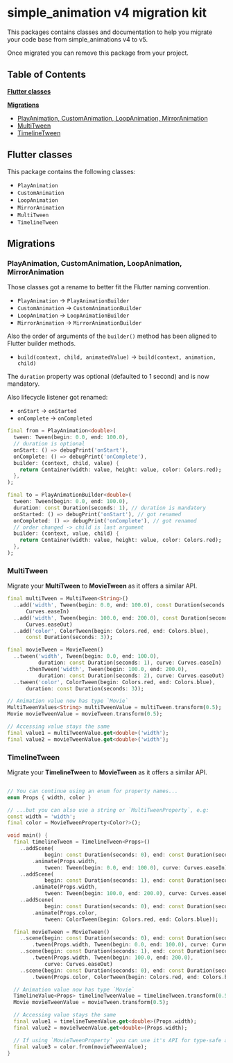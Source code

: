 <!-- This file uses generated code. Visit https://pub.dev/packages/readme_helper for usage information. -->

# simple_animation v4 migration kit

This packages contains classes and documentation to help you migrate your code base from simple_animations v4 to v5.

Once migrated you can remove this package from your project.

<!-- #toc -->
## Table of Contents

[**Flutter classes**](#flutter-classes)

[**Migrations**](#migrations)
  - [PlayAnimation, CustomAnimation, LoopAnimation, MirrorAnimation](#playanimation,-customanimation,-loopanimation,-mirroranimation)
  - [MultiTween](#multitween)
  - [TimelineTween](#timelinetween)
<!-- // end of #toc -->

## Flutter classes

This package contains the following classes:

- `PlayAnimation`
- `CustomAnimation`
- `LoopAnimation`
- `MirrorAnimation`
- `MultiTween`
- `TimelineTween`

## Migrations

### PlayAnimation, CustomAnimation, LoopAnimation, MirrorAnimation

Those classes got a rename to better fit the Flutter naming convention.

- `PlayAnimation` -> `PlayAnimationBuilder`
- `CustomAnimation` -> `CustomAnimationBuilder`
- `LoopAnimation` -> `LoopAnimationBuilder`
- `MirrorAnimation` -> `MirrorAnimationBuilder`

Also the order of arguments of the `builder()` method has been aligned to Flutter builder methods.

- `build(context, child, animatedValue)` -> `build(context, animation, child)`

The `duration` property was optional (defaulted to 1 second) and is now mandatory.

Also lifecycle listener got renamed:

- `onStart` -> `onStarted`
- `onComplete` -> `onCompleted`

<!-- #code lib/examples/builder.dart -->
```dart
final from = PlayAnimation<double>(
  tween: Tween(begin: 0.0, end: 100.0),
  // duration is optional
  onStart: () => debugPrint('onStart'),
  onComplete: () => debugPrint('onComplete'),
  builder: (context, child, value) {
    return Container(width: value, height: value, color: Colors.red);
  },
);

final to = PlayAnimationBuilder<double>(
  tween: Tween(begin: 0.0, end: 100.0),
  duration: const Duration(seconds: 1), // duration is mandatory
  onStarted: () => debugPrint('onStart'), // got renamed
  onCompleted: () => debugPrint('onComplete'), // got renamed
  // order changed -> child is last argument
  builder: (context, value, child) {
    return Container(width: value, height: value, color: Colors.red);
  },
);
```
<!-- // end of #code -->

### MultiTween

Migrate your **MultiTween** to **MovieTween** as it offers a similar API.

<!-- #code lib/examples/multi_tween.dart -->
```dart
final multiTween = MultiTween<String>()
  ..add('width', Tween(begin: 0.0, end: 100.0), const Duration(seconds: 1),
      Curves.easeIn)
  ..add('width', Tween(begin: 100.0, end: 200.0), const Duration(seconds: 2),
      Curves.easeOut)
  ..add('color', ColorTween(begin: Colors.red, end: Colors.blue),
      const Duration(seconds: 3));

final movieTween = MovieTween()
  ..tween('width', Tween(begin: 0.0, end: 100.0),
          duration: const Duration(seconds: 1), curve: Curves.easeIn)
      .thenTween('width', Tween(begin: 100.0, end: 200.0),
          duration: const Duration(seconds: 2), curve: Curves.easeOut)
  ..tween('color', ColorTween(begin: Colors.red, end: Colors.blue),
      duration: const Duration(seconds: 3));

// Animation value now has type `Movie`
MultiTweenValues<String> multiTweenValue = multiTween.transform(0.5);
Movie movieTweenValue = movieTween.transform(0.5);

// Accessing value stays the same
final value1 = multiTweenValue.get<double>('width');
final value2 = movieTweenValue.get<double>('width');
```
<!-- // end of #code -->

### TimelineTween

Migrate your **TimelineTween** to **MovieTween** as it offers a similar API.

<!-- #code lib/examples/timeline_tween.dart -->
```dart

// You can continue using an enum for property names...
enum Props { width, color }

// ...but you can also use a string or `MultiTweenProperty`, e.g:
const width = 'width';
final color = MovieTweenProperty<Color?>();

void main() {
  final timelineTween = TimelineTween<Props>()
    ..addScene(
            begin: const Duration(seconds: 0), end: const Duration(seconds: 1))
        .animate(Props.width,
            tween: Tween(begin: 0.0, end: 100.0), curve: Curves.easeIn)
    ..addScene(
            begin: const Duration(seconds: 1), end: const Duration(seconds: 3))
        .animate(Props.width,
            tween: Tween(begin: 100.0, end: 200.0), curve: Curves.easeOut)
    ..addScene(
            begin: const Duration(seconds: 0), end: const Duration(seconds: 3))
        .animate(Props.color,
            tween: ColorTween(begin: Colors.red, end: Colors.blue));

  final movieTween = MovieTween()
    ..scene(begin: const Duration(seconds: 0), end: const Duration(seconds: 1))
        .tween(Props.width, Tween(begin: 0.0, end: 100.0), curve: Curves.easeIn)
    ..scene(begin: const Duration(seconds: 1), end: const Duration(seconds: 3))
        .tween(Props.width, Tween(begin: 100.0, end: 200.0),
            curve: Curves.easeOut)
    ..scene(begin: const Duration(seconds: 0), end: const Duration(seconds: 3))
        .tween(Props.color, ColorTween(begin: Colors.red, end: Colors.blue));

  // Animation value now has type `Movie`
  TimelineValue<Props> timelineTweenValue = timelineTween.transform(0.5);
  Movie movieTweenValue = movieTween.transform(0.5);

  // Accessing value stays the same
  final value1 = timelineTweenValue.get<double>(Props.width);
  final value2 = movieTweenValue.get<double>(Props.width);

  // If using `MovieTweenProperty` you can use it's API for type-safe access, e.g.:
  final value3 = color.from(movieTweenValue);
}
```
<!-- // end of #code -->
